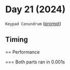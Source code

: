 # Day 21 (2024)

`Keypad Conundrum` ([prompt](https://adventofcode.com/2024/day/21))

## Timing

== Performance

=== Both parts ran in 0.001s
